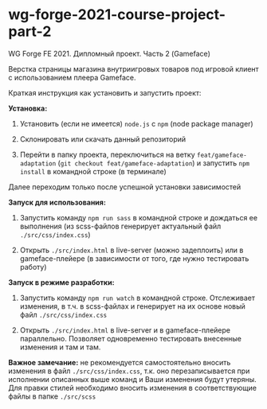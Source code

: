 # wg-forge-2021-course-project-part-2

WG Forge FE 2021. Дипломный проект. Часть 2 (Gameface)

Верстка страницы магазина внутриигровых товаров под игровой клиент с использованием плеера Gameface.

Краткая инструкция как установить и запустить проект:

**Установка:**

1. Установить (если не имеется) `node.js` с `npm` (node package manager)

1. Склонировать или скачать данный репозиторий

1. Перейти в папку проекта, переключиться на ветку `feat/gameface-adaptation` (`git checkout feat/gameface-adaptation`) и запустить `npm install` в командной строке (в терминале)

Далее переходим только после успешной установки зависимостей

**Запуск для использования:**

1. Запустить команду `npm run sass` в командной строке и дождаться ее выполнения (из scss-файлов генерирует актуальный файл `./src/css/index.css`)

1. Открыть `./src/index.html` в live-server (можно задеплоить) или в gameface-плейере (в зависимости от того, где нужно тестировать работу)

**Запуск в режиме разработки:**

1. Запустить команду `npm run watch` в командной строке. Отслеживает изменения, в т.ч. в scss-файлах и генерирует на их основе новый файл `./src/css/index.css`

1. Открыть `./src/index.html` в live-server и в gameface-плейере параллельно. Позволяет одновременно тестировать внесенные изменения и там и там.

**Важное замечание:** не рекомендуется самостоятельно вносить изменения в файл `./src/css/index.css`, т.к. оно перезаписывается при исполнении описанных выше команд и Ваши изменения будут утеряны.
Для правки стилей необходимо вносить изменения в соответствующие файлы в папке `./src/scss`
